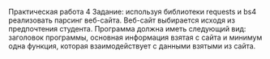 Практическая работа 4
Задание: используя библиотеки requests и bs4 реализовать парсинг веб-сайта. Веб-сайт выбирается исходя из предпочтения студента. Программа должна иметь следующий вид: заголовок программы, основная информация взятая с сайта и минимум одна функция, которая взаимодействует с данными взятыми из сайта.  
